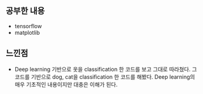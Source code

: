 ## 공부한 내용
* tensorflow
* matplotlib
## 느낀점
* Deep learning 기반으로 옷을 classification 한 코드를 보고 그대로 따라쳤다. 그 코드를 기반으로 dog, cat을 classification 한 코드를 해봤다. Deep learning의 매우 기초적인 내용이지만 대충은 이해가 된다. 